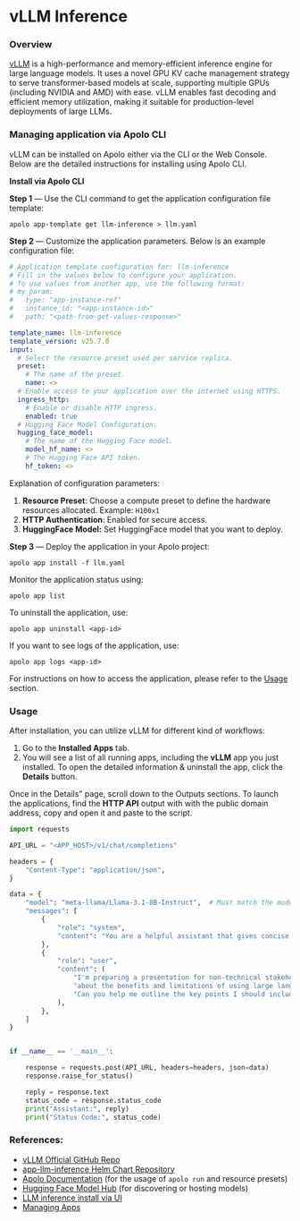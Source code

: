 # vLLM Inference

### Overview <a href="#overview" id="overview"></a>

[vLLM](https://github.com/vllm-project/vllm) is a high-performance and memory-efficient inference engine for large language models. It uses a novel GPU KV cache management strategy to serve transformer-based models at scale, supporting multiple GPUs (including NVIDIA and AMD) with ease. vLLM enables fast decoding and efficient memory utilization, making it suitable for production-level deployments of large LLMs.

### Managing application via Apolo CLI <a href="#managing-application-via-apolo-cli" id="managing-application-via-apolo-cli"></a>

vLLM can be installed on Apolo either via the CLI or the Web Console. Below are the detailed instructions for installing using Apolo CLI.

**Install via Apolo CLI**

**Step 1** — Use the CLI command to get the application configuration file template:

```
apolo app-template get llm-inference > llm.yaml
```

**Step 2** — Customize the application parameters. Below is an example configuration file:

```yaml
# Application template configuration for: llm-inference
# Fill in the values below to configure your application.
# To use values from another app, use the following format:
# my_param:
#   type: "app-instance-ref"
#   instance_id: "<app-instance-id>"
#   path: "<path-from-get-values-response>"

template_name: llm-inference
template_version: v25.7.0
input:
  # Select the resource preset used per service replica.
  preset:
    # The name of the preset.
    name: <>
  # Enable access to your application over the internet using HTTPS.
  ingress_http:
    # Enable or disable HTTP ingress.
    enabled: true
  # Hugging Face Model Configuration.
  hugging_face_model:
    # The name of the Hugging Face model.
    model_hf_name: <>
    # The Hugging Face API token.
    hf_token: <>


```

Explanation of configuration parameters:

1. **Resource Preset**: Choose a compute preset to define the hardware resources allocated. Example: `H100x1`
2. **HTTP Authentication**: Enabled for secure access.
3. **HuggingFace Model:** Set HuggingFace model that you want to deploy.

**Step 3** — Deploy the application in your Apolo project:

```
apolo app install -f llm.yaml
```

Monitor the application status using:

```
apolo app list
```

To uninstall the application, use:

```
apolo app uninstall <app-id>
```

If you want to see logs of the application, use:

```
apolo app logs <app-id>
```

For instructions on how to access the application, please refer to the [Usage](vllm-inference.md#usage) section.

### Usage

After installation, you can utilize vLLM for different kind of workflows:

1. Go to the **Installed Apps** tab.
2. You will see a list of all running apps, including the **vLLM** app you just installed. To open the detailed information & uninstall the app, click the **Details** button.

Once in the Details" page, scroll down to the Outputs sections. To launch the applications, find the **HTTP API** output with with the public domain address, copy and open it and paste to the script.

```python
import requests

API_URL = "<APP_HOST>/v1/chat/completions"

headers = {
    "Content-Type": "application/json",
}

data = {
    "model": "meta-llama/Llama-3.1-8B-Instruct",  # Must match the model name loaded by vLLM
    "messages": [
        {
            "role": "system",
            "content": "You are a helpful assistant that gives concise and clear answers.",
        },
        {
            "role": "user",
            "content": (
                "I'm preparing a presentation for non-technical stakeholders "
                "about the benefits and limitations of using large language models in our customer support workflows. "
                "Can you help me outline the key points I should include, with clear, jargon-free explanations and practical examples?"
            ),
        },
    ]
}


if __name__ == '__main__':

    response = requests.post(API_URL, headers=headers, json=data)
    response.raise_for_status()

    reply = response.text
    status_code = response.status_code
    print("Assistant:", reply)
    print("Status Code:", status_code)
```

### References:

* [vLLM Official GitHub Repo](https://github.com/vllm-project/vllm)
* [app-llm-inference Helm Chart Repository](https://github.com/neuro-inc/app-llm-inference)
* [Apolo Documentation](https://docs.apolo.us/apolo-cli/commands/shortcuts#usage-16) (for the usage of `apolo run` and resource presets)
* [Hugging Face Model Hub](https://huggingface.co/) (for discovering or hosting models)
* [LLM inference install via UI](../../../../apolo-console/apps/installable-apps/available-apps/llm-inference/)
* [Managing Apps](../managing-apps.md)
